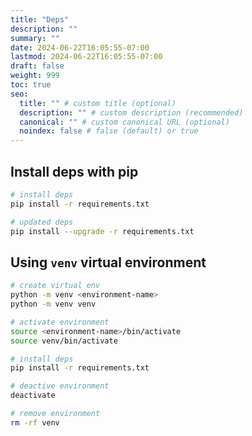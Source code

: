 ```yaml
---
title: "Deps"
description: ""
summary: ""
date: 2024-06-22T16:05:55-07:00
lastmod: 2024-06-22T16:05:55-07:00
draft: false
weight: 999
toc: true
seo:
  title: "" # custom title (optional)
  description: "" # custom description (recommended)
  canonical: "" # custom canonical URL (optional)
  noindex: false # false (default) or true
---
```


## Install deps with pip

```bash
# install deps
pip install -r requirements.txt

# updated deps
pip install --upgrade -r requirements.txt
```

## Using `venv` virtual environment

```bash
# create virtual env
python -m venv <environment-name>
python -m venv venv

# activate environment
source <environment-name>/bin/activate
source venv/bin/activate

# install deps
pip install -r requirements.txt

# deactive environment
deactivate

# remove environment
rm -rf venv
```
